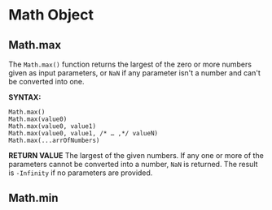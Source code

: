 # Math Object

## Math.max
The `Math.max()` function returns the largest of the zero or more numbers given as input parameters, or `NaN` if any parameter isn't a number and can't be converted into one.

**SYNTAX:**  

    Math.max()
    Math.max(value0)
    Math.max(value0, value1)
    Math.max(value0, value1, /* … ,*/ valueN)
    Math.max(...arrOfNumbers)

**RETURN VALUE**
The largest of the given numbers. If any one or more of the parameters cannot be converted into a number, `NaN` is returned. The result is `-Infinity` if no parameters are provided.

## Math.min